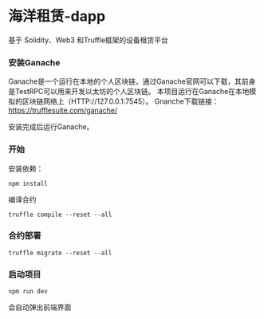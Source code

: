 # 海洋租赁-dapp

基于 Solidity、Web3 和Truffle框架的设备租赁平台

### 安装Ganache
Ganache是一个运行在本地的个人区块链，通过Ganache官网可以下载，其前身是TestRPC可以用来开发以太坊的个人区块链。
本项目运行在Ganache在本地模拟的区块链网络上（HTTP://127.0.0.1:7545）。
Gnanche下载链接：https://trufflesuite.com/ganache/

安装完成后运行Ganache。

### 开始

安装依赖：

```
npm install
```
编译合约

```
truffle compile --reset --all
```

### 合约部署
```
truffle migrate --reset --all
```

### 启动项目
```
npm run dev
```
会自动弹出前端界面


